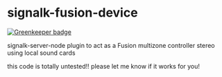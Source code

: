 # signalk-fusion-device

[![Greenkeeper badge](https://badges.greenkeeper.io/sbender9/signalk-fusion-stereo.svg)](https://greenkeeper.io/)

signalk-server-node plugin to act as a Fusion multizone controller stereo using local sound cards

this code is totally untested!! please let me know if it works for you! 


